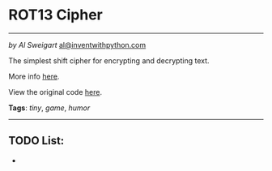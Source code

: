# ROT13 Cipher
___
_by Al Sweigart_ [al@inventwithpython.com](mailto:al@inventwithpython.com)

The simplest shift cipher for encrypting and decrypting text.

More info [here](https://en.wikipedia.org/wiki/ROT13).

View the original code [here](https://nostarch.com/big-book-small-python-projects).

**Tags**: _tiny_, _game_, _humor_

___

## TODO List:

*